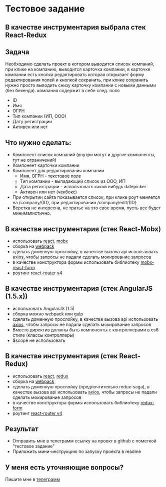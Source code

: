 # Тестовое задание

## В качестве инструментария выбрала стек React-Redux

## Задача
Необходимо сделать проект в котором выводится список компаний, при клике на компанию, выводится карточка компании, в карточке компании есть кнопка редактировать которая открывает форму редактирования полей и кнопкой сохранить, при клике сохранить нужно просто выводить снизу карточку компании с новыми данными (без бекенда). компания содержит в себе след. поля
- ID
- Имя
- ОГРН
- Тип компании (ИП, ООО)
- Дату регистрации
- Активен или нет

## Что нужно сделать:
   - Компонент список компаний (внутри могут и другие компоненты, тут не ограничений)
   - Компонент карточки компании 
   - Компонент для редактирования компании
       - Имя, ОГРН - текстовое поле
       - Тип компании - выпадающий список из ООО, ИП
       - Дата регистрации - использовать какой нибудь datepicker
       - Активен или нет (чекбокс)
   - При открытии сайта показывается список, при клике роут меняется на /company/{ID}, при редактировании /company/edit/{ID}
   - Верстка не интересна, не тратье на это свое время, пусть все будет минималистично.
   
## В качестве инструментария (стек React-Mobx)
  - использовать [react](https://reactjs.org/), [mobx](https://github.com/mobxjs/mobx)
  - сборка на [webpack](https://webpack.js.org/)
  - сделать доменную прослойку, в качестве вызова api использовать [axios](https://github.com/axios/axios), чтобы запросы не падали сделать мокирование запросов
  - в качестве конструктора формы использовать библиотеку [mobx-react-form](https://github.com/foxhound87/mobx-react-form)
  - роутинг [react-router v4](https://github.com/ReactTraining/react-router)
  
## В качестве инструментария (стек AngularJS (1.5.x))
  - использовать AngularJS (1.5)
  - сборка можно webpack или gulp
  - сделать доменную прослойку, в качестве вызова api использовать [axios](https://github.com/axios/axios), чтобы запросы не падали сделать мокирование запросов
  - Вместо директив должны быть компоненты с контроллерами в es6 стиле (классы контроллеры)
  - $scope не использовать
  
## В качестве инструментария (стек React-Redux)
  - использовать [react](https://reactjs.org/), [redux](https://redux.js.org/)
  - сборка на [webpack](https://webpack.js.org/)
  - сделать доменную прослойку (предпочтительно redux-saga), в качестве вызова api использовать [axios](https://github.com/axios/axios), чтобы запросы не падали сделать мокирование запросов
  - в качестве конструктора формы использовать библиотеку [redux-form](https://redux-form.com/)
  - роутинг [react-router v4](https://github.com/ReactTraining/react-router)
  
## Результат
  - Отправить мне в телеграмм ссылку на проект в github с пометкой "тестовое задание"
  - Приложить мини-инструкцию по запуску проекта в readme
  
## У меня есть уточняющие вопросы?
   Пишите мне в [телеграмм](https://telegram.me/BenderRodriguez)
